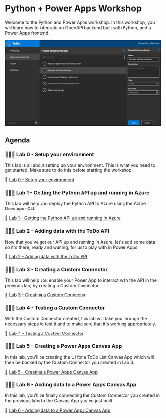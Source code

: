 #  Python + Power Apps Workshop

Welcome to the Python and Power Apps workshop. In this workshop, you will learn how to integrate an OpenAPI backend built with Python, and a Power Apps frontend. 

![The complete ToDo Power App](/Workshops/PythonAndPowerApps/Lab0/assets/complete-power-app-with-more-items.png)

## Agenda

### 🧑🏽‍💻 Lab 0 - Setup your environment
This lab is all about setting up your environment. This is what you need to get started. Make sure to do this before starting the workshop.

:link: [Lab 0 - Setup your environment](/Workshops/PythonAndPowerApps/Lab0/)

### 🧑🏽‍💻 Lab 1 - Getting the Python API up and running in Azure
This lab will help you deploy the Python API to Azure using the Azure Developer CLI.

:link: [Lab 1 - Getting the Python API up and running in Azure](/Workshops/PythonAndPowerApps/Lab1/)

### 🧑🏽‍💻 Lab 2 - Adding data with the ToDo API
Now that you've got our API up and running in Azure, let's add some data so it's there, ready and waiting, for us to play with in Power Apps.

:link: [Lab 2 - Adding data with the ToDo API](/Workshops/PythonAndPowerApps/Lab2/)

### 🧑🏽‍💻 Lab 3 - Creating a Custom Connector
This lab will help you enable your Power App to interact with the API in the previous lab, by creating a Custom Connector.

:link: [Lab 3 - Creating a Custom Connector](/Workshops/PythonAndPowerApps/Lab3/)

### 🧑🏽‍💻 Lab 4 - Testing a Custom Connector
With the Custom Connector created, this lab will take you through the necessary steps to test it and to make sure that it's working appropriately.

:link: [Lab 4 - Testing a Custom Connector](/Workshops/PythonAndPowerApps/Lab4/)

### 🧑🏽‍💻 Lab 5 - Creating a Power Apps Canvas App
In this lab, you'll be creating the UI for a ToDo List Canvas App which will then be backed by the Custom Connector you created in Lab 3.

:link: [Lab 5 - Creating a Power Apps Canvas App](/Workshops/PythonAndPowerApps/Lab5/)

### 🧑🏽‍💻 Lab 6 - Adding data to a Power Apps Canvas App
In this lab, you'll be finally connecting the Custom Connector you created in the previous labs to the Canvas App you've just built.

:link: [Lab 6 - Adding data to a Power Apps Canvas App](/Workshops/PythonAndPowerApps/Lab6/)

